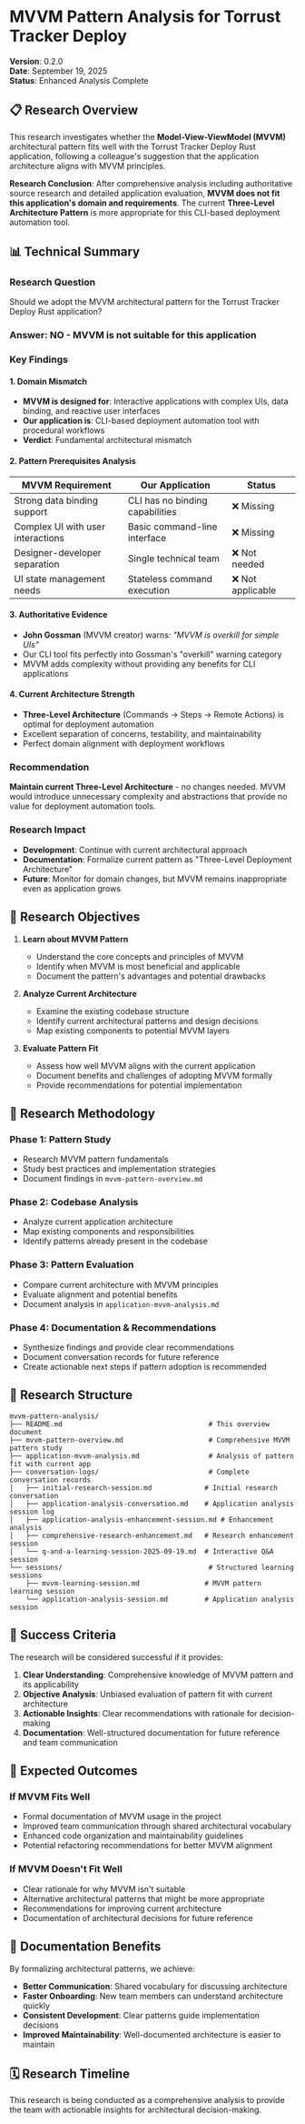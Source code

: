 # MVVM Pattern Analysis for Torrust Tracker Deploy

**Version**: 0.2.0  
**Date**: September 19, 2025  
**Status**: Enhanced Analysis Complete

## 📋 Research Overview

This research investigates whether the **Model-View-ViewModel (MVVM)** architectural pattern fits well with the Torrust Tracker Deploy Rust application, following a colleague's suggestion that the application architecture aligns with MVVM principles.

**Research Conclusion**: After comprehensive analysis including authoritative source research and detailed application evaluation, **MVVM does not fit this application's domain and requirements**. The current **Three-Level Architecture Pattern** is more appropriate for this CLI-based deployment automation tool.

## 📊 Technical Summary

### Research Question

Should we adopt the MVVM architectural pattern for the Torrust Tracker Deploy Rust application?

### Answer: **NO** - MVVM is not suitable for this application

### Key Findings

#### 1. **Domain Mismatch**

- **MVVM is designed for**: Interactive applications with complex UIs, data binding, and reactive user interfaces
- **Our application is**: CLI-based deployment automation tool with procedural workflows
- **Verdict**: Fundamental architectural mismatch

#### 2. **Pattern Prerequisites Analysis**

| MVVM Requirement                  | Our Application                 | Status            |
| --------------------------------- | ------------------------------- | ----------------- |
| Strong data binding support       | CLI has no binding capabilities | ❌ Missing        |
| Complex UI with user interactions | Basic command-line interface    | ❌ Missing        |
| Designer-developer separation     | Single technical team           | ❌ Not needed     |
| UI state management needs         | Stateless command execution     | ❌ Not applicable |

#### 3. **Authoritative Evidence**

- **John Gossman** (MVVM creator) warns: _"MVVM is overkill for simple UIs"_
- Our CLI tool fits perfectly into Gossman's "overkill" warning category
- MVVM adds complexity without providing any benefits for CLI applications

#### 4. **Current Architecture Strength**

- **Three-Level Architecture** (Commands → Steps → Remote Actions) is optimal for deployment automation
- Excellent separation of concerns, testability, and maintainability
- Perfect domain alignment with deployment workflows

### Recommendation

**Maintain current Three-Level Architecture** - no changes needed. MVVM would introduce unnecessary complexity and abstractions that provide no value for deployment automation tools.

### Research Impact

- **Development**: Continue with current architectural approach
- **Documentation**: Formalize current pattern as "Three-Level Deployment Architecture"
- **Future**: Monitor for domain changes, but MVVM remains inappropriate even as application grows

## 🎯 Research Objectives

1. **Learn about MVVM Pattern**

   - Understand the core concepts and principles of MVVM
   - Identify when MVVM is most beneficial and applicable
   - Document the pattern's advantages and potential drawbacks

2. **Analyze Current Architecture**

   - Examine the existing codebase structure
   - Identify current architectural patterns and design decisions
   - Map existing components to potential MVVM layers

3. **Evaluate Pattern Fit**
   - Assess how well MVVM aligns with the current application
   - Document benefits and challenges of adopting MVVM formally
   - Provide recommendations for potential implementation

## 🔬 Research Methodology

### Phase 1: Pattern Study

- Research MVVM pattern fundamentals
- Study best practices and implementation strategies
- Document findings in `mvvm-pattern-overview.md`

### Phase 2: Codebase Analysis

- Analyze current application architecture
- Map existing components and responsibilities
- Identify patterns already present in the codebase

### Phase 3: Pattern Evaluation

- Compare current architecture with MVVM principles
- Evaluate alignment and potential benefits
- Document analysis in `application-mvvm-analysis.md`

### Phase 4: Documentation & Recommendations

- Synthesize findings and provide clear recommendations
- Document conversation records for future reference
- Create actionable next steps if pattern adoption is recommended

## 📁 Research Structure

```text
mvvm-pattern-analysis/
├── README.md                                    # This overview document
├── mvvm-pattern-overview.md                     # Comprehensive MVVM pattern study
├── application-mvvm-analysis.md                 # Analysis of pattern fit with current app
├── conversation-logs/                           # Complete conversation records
│   ├── initial-research-session.md             # Initial research conversation
│   ├── application-analysis-conversation.md    # Application analysis session log
│   ├── application-analysis-enhancement-session.md # Enhancement analysis
│   ├── comprehensive-research-enhancement.md   # Research enhancement session
│   └── q-and-a-learning-session-2025-09-19.md  # Interactive Q&A session
└── sessions/                                    # Structured learning sessions
    ├── mvvm-learning-session.md                # MVVM pattern learning session
    └── application-analysis-session.md         # Application analysis session
```

## 🎯 Success Criteria

The research will be considered successful if it provides:

1. **Clear Understanding**: Comprehensive knowledge of MVVM pattern and its applicability
2. **Objective Analysis**: Unbiased evaluation of pattern fit with current architecture
3. **Actionable Insights**: Clear recommendations with rationale for decision-making
4. **Documentation**: Well-structured documentation for future reference and team communication

## 🚀 Expected Outcomes

### If MVVM Fits Well

- Formal documentation of MVVM usage in the project
- Improved team communication through shared architectural vocabulary
- Enhanced code organization and maintainability guidelines
- Potential refactoring recommendations for better MVVM alignment

### If MVVM Doesn't Fit Well

- Clear rationale for why MVVM isn't suitable
- Alternative architectural patterns that might be more appropriate
- Recommendations for improving current architecture
- Documentation of architectural decisions for future reference

## 📝 Documentation Benefits

By formalizing architectural patterns, we achieve:

- **Better Communication**: Shared vocabulary for discussing architecture
- **Faster Onboarding**: New team members can understand architecture quickly
- **Consistent Development**: Clear patterns guide implementation decisions
- **Improved Maintainability**: Well-documented architecture is easier to maintain

## 🗓️ Research Timeline

This research is being conducted as a comprehensive analysis to provide the team with actionable insights for architectural decision-making.
